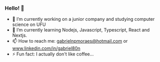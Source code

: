 ### Hello! 👋

- 🔭 I’m currently working on a junior company and studying computer science on UFU
- 🌱 I’m currently learning Nodejs, Javascript, Typescript, React and Nextjs.
- 📫 How to reach me: gabrielnpmoraes@hotmail.com or www.linkedin.com/in/gabriel80n
- ⚡ Fun fact: I actually don't like coffee...

